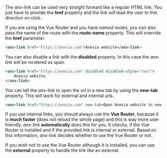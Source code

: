 The *anx-link* can be used very straight forward like a regular HTML link. You just have to provide the **href** property and the link will lead the user to this direction on click.


If you are using the Vue Router and you have *named routes*, you can also pass the name of the route with the **route-name** property. This will override the **href** parameter.

```html
<anx-link href="https://anexia.com">Anexia website</anx-link>
```

You can also disable a link with the **disabled** property. In this case the *anx-link* will be rendered as span.

```html
<anx-link href="https://anexia.com" disabled disabled-style="text">
    Anexia website
</anx-link>
```
         
You can tell the *anx-link* to open the url in a new tab by using the **new-tab** property. This will work for external and internal urls.

```html
<anx-link href="https://anexia.com" new-tab>Open Anexia website in new tab</anx-link>
```

If you use internal links, you should always use the **Vue Router**, because it is **much faster** (does not reload the whole page) and this is way more user friendly. *anx-link* **automatically** does this for you. It checks, if the Vue Router is installed and if the provided link is internal or external. Based on this information, *anx-link* decides whether to use the Vue Router or not.

If you wish not to use the Vue Router although it is installed, you can use the **external** property to handle the link like an external.

